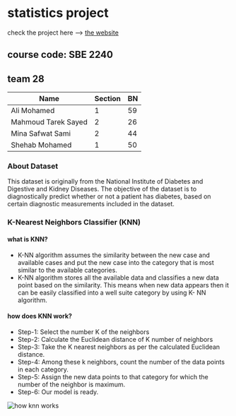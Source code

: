 # statistics project

check the project here --> [the website](https://share.streamlit.io/ali-afifi/statistics-project/main/main.py)

## course code: SBE 2240 

## team 28


| Name                | Section | BN  |
| ------------------- | ------- | --- |
| Ali Mohamed         | 1       | 59  |
| Mahmoud Tarek Sayed | 2       | 26  |
| Mina Safwat Sami    | 2       | 44  |
| Shehab Mohamed      | 1       | 50  |

### About Dataset

This dataset is originally from the National Institute of Diabetes and Digestive and Kidney Diseases. The objective of the dataset is to diagnostically predict whether or not a patient has diabetes, based on certain diagnostic measurements included in the dataset.

### K-Nearest Neighbors Classifier (KNN)

#### what is KNN?

* K-NN algorithm assumes the similarity between the new case and available cases and put the new case into the category that is most similar to the available categories.
* K-NN algorithm stores all the available data and classifies a new data point based on the similarity. This means when new data appears then it can be easily classified into a well suite category by using K- NN algorithm.

#### how does KNN work?

* Step-1: Select the number K of the neighbors
* Step-2: Calculate the Euclidean distance of K number of neighbors
* Step-3: Take the K nearest neighbors as per the calculated Euclidean distance.
* Step-4: Among these k neighbors, count the number of the data points in each category.
* Step-5: Assign the new data points to that category for which the number of the neighbor is maximum.
* Step-6: Our model is ready.  

![how knn works](./img/knn.png)

